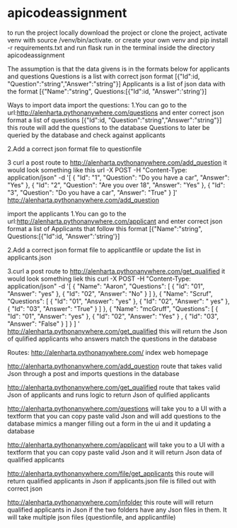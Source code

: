 # apicodeassignment
to run the project locally download the project or clone the project, activate venv with source /venv/bin/activate. or create your own venv and pip install -r requirements.txt and run flask run in the terminal inside the directory apicodeassignment

The assumption is that the data givens is in the formats below for applicants and questions
Questions is a list with correct json format [{"Id":id, "Question":"string","Answer":"string"}]
Applicants is a list of json data with the format [{"Name":"string", Questions:[{"Id":id, "Answer":'string'}]

Ways to import data
import the questions:
1.You can go to the url:http://alenharta.pythonanywhere.com/questions and enter correct json format a list of questions [{"Id":id, "Question":"string","Answer":"string"}] this route will add the questions to the database Questions to later be queried by the database and check against applicants

2.Add a correct json format file to  questionfile 

3 curl a post route to http://alenharta.pythonanywhere.com/add_question it would look something like this url -X POST -H "Content-Type: application/json" -d '[
  {
    "Id": "1",
    "Question": "Do you have a car",
    "Answer": "Yes"
  },
  {
    "Id": "2",
    "Question": "Are you over 18",
    "Answer": "Yes"
  },
  {
    "Id": "3",
    "Question": "Do you have a car",
    "Answer": "True"
  }
]' http://alenharta.pythonanywhere.com/add_question

import the applicants
1.You can go to the url:http://alenharta.pythonanywhere.com/applicant and enter correct json format a list of Applicants that follow this format  [{"Name":"string", Questions:[{"Id":id, "Answer":'string'}]

2.Add a correct json format file to applicantfile or update the list in applicants.json

3.curl a post route to http://alenharta.pythonanywhere.com/get_qualified it would look something liek this curl -X POST -H "Content-Type: application/json" 
    -d '[
  {
    "Name": "Aaron",
    "Questions": [
      {
        "Id": "01",
        "Answer": "yes"
      },
      {
        "Id": "02",
        "Answer": "No"
      }
    ]
  },
  {
    "Name": "Scruf",
    "Questions": [
      {
        "Id": "01",
        "Answer": "yes"
      },
      {
        "Id": "02",
        "Answer": " yes"
      },
      {
        "Id": "03",
        "Answer": "True"
      }
    ]
  },
    {
    "Name": "mcGruff",
    "Questions": [
      {
        "Id": "01",
        "Answer": "yes"
      },
      {
        "Id": "02",
        "Answer": "Yes"
      }
      ,
      {
        "Id": "03",
        "Answer": "False"
      }
    ]
  }
 ] 
' http://alenharta.pythonanywhere.com/get_qualified
this will return the Json of qulified applicants who answers match the questions in the database

Routes:
http://alenharta.pythonanywhere.com/ index web homepage

http://alenharta.pythonanywhere.com/add_question route that takes valid Json through a post and imports questions in the database

http://alenharta.pythonanywhere.com/get_qualified route that takes valid Json of applicants and runs logic to return Json of qulified applicants

http://alenharta.pythonanywhere.com/questions will take you to a UI with a textform that you can copy paste valid Json and will add questions to the database mimics a manger filling out a form in the ui and it updating a database

http://alenharta.pythonanywhere.com/applicant will take you to a UI with a textform that you can copy paste valid Json and it will return Json data of qualified applicants

http://alenharta.pythonanywhere.com/file/get_applicants this route will return qualified applicants in Json if applicants.json file is filled out with correct json

http://alenharta.pythonanywhere.com/infolder this route will will return qualified applicants in Json if the two folders have any Json files in them. It will take multiple json files (questionfile, and applicantfile)
  
